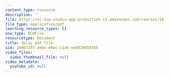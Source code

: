 ```yaml
---
content_type: resource
description: ''
file: https://ol-ocw-studio-app-production.s3.amazonaws.com/courses/18-03sc-differential-equations-fall-2011/16067207ae8ce6ecc1a6ee4820459785_Y9_zrupnz0Q.pdf
file_type: application/pdf
learning_resource_types: []
ocw_type: OCWFile
resourcetype: Document
title: 3play pdf file
uid: 16067207-ae8c-e6ec-c1a6-ee4820459785
video_files:
  video_thumbnail_file: null
video_metadata:
  youtube_id: null
---
```

